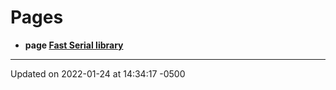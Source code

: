 # Pages



* **page [Fast Serial library]()** 



-------------------------------

Updated on 2022-01-24 at 14:34:17 -0500
